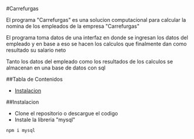 #Carrefurgas

El programa "Carrefurgas" es una solucion computacional para calcular 
la nomina de los empleados de la empresa "Carrefurgas"

El programa toma datos de una interfaz en donde se ingresan los datos del empleado
y en base a eso se hacen los calculos que finalmente dan como resultado su salario neto

Tanto los datos del empleado como los resultados de los calculos se almacenan en una base 
de datos con sql

##Tabla de Contenidos

 - [Instalacion](#Instalacion)

##Instalacion

 - Clone el repositorio o descargue el codigo
 - Instale la libreria "mysql"
```bash
npm i mysql